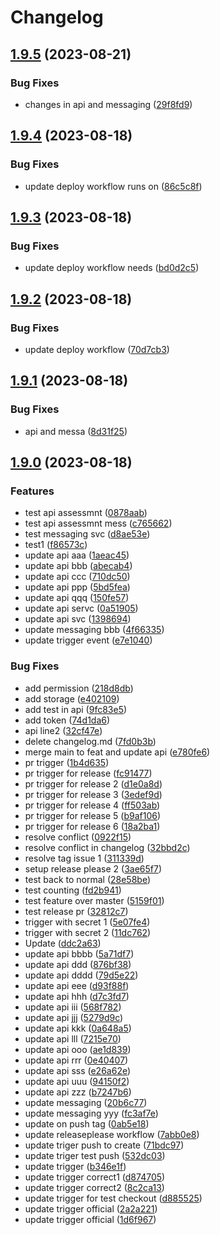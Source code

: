 # Changelog

## [1.9.5](https://github.com/Nitik-git/actionsGeneric/compare/v1.9.4...v1.9.5) (2023-08-21)


### Bug Fixes

* changes in api and messaging ([29f8fd9](https://github.com/Nitik-git/actionsGeneric/commit/29f8fd9022b2a5b5171561b749c7342e1885bc3c))

## [1.9.4](https://github.com/Nitik-git/actionsGeneric/compare/v1.9.3...v1.9.4) (2023-08-18)


### Bug Fixes

* update deploy workflow runs on ([86c5c8f](https://github.com/Nitik-git/actionsGeneric/commit/86c5c8f5eb9cd405cac3b1ae1c0311a405800226))

## [1.9.3](https://github.com/Nitik-git/actionsGeneric/compare/v1.9.2...v1.9.3) (2023-08-18)


### Bug Fixes

* update deploy workflow needs ([bd0d2c5](https://github.com/Nitik-git/actionsGeneric/commit/bd0d2c54e40865ce44a6fd573497159fe92775c2))

## [1.9.2](https://github.com/Nitik-git/actionsGeneric/compare/v1.9.1...v1.9.2) (2023-08-18)


### Bug Fixes

* update deploy workflow ([70d7cb3](https://github.com/Nitik-git/actionsGeneric/commit/70d7cb3e39c745e7a6e441e07e3d966d778ee213))

## [1.9.1](https://github.com/Nitik-git/actionsGeneric/compare/v1.9.0...v1.9.1) (2023-08-18)


### Bug Fixes

* api and messa ([8d31f25](https://github.com/Nitik-git/actionsGeneric/commit/8d31f25490c0ea92624bc141fc306794ea6d30b5))

## [1.9.0](https://github.com/Nitik-git/actionsGeneric/compare/v1.8.12...v1.9.0) (2023-08-18)


### Features

* test api assessmnt ([0878aab](https://github.com/Nitik-git/actionsGeneric/commit/0878aabc7b64591320981d02b3c15e7b9e4a1146))
* test api assessmnt mess ([c765662](https://github.com/Nitik-git/actionsGeneric/commit/c765662b4f481c03029fb56fb2dc68a9d84cb670))
* test messaging svc ([d8ae53e](https://github.com/Nitik-git/actionsGeneric/commit/d8ae53ee9fb026ff1ab60854b4a4c175fedfe8a5))
* test1 ([f86573c](https://github.com/Nitik-git/actionsGeneric/commit/f86573c453353c7fd5f51aa2768cd976ff0efca4))
* update api aaa ([1aeac45](https://github.com/Nitik-git/actionsGeneric/commit/1aeac45ebf481cef662a865d2eb33946d96ee406))
* update api bbb ([abecab4](https://github.com/Nitik-git/actionsGeneric/commit/abecab410c1e39c8c19cb14cad16ce3368d505f3))
* update api ccc ([710dc50](https://github.com/Nitik-git/actionsGeneric/commit/710dc50b6900fa80560873e78b55bb832c12bc4d))
* update api ppp ([5bd5fea](https://github.com/Nitik-git/actionsGeneric/commit/5bd5fea60632d844b4b44bfb7eccf06aae9a49e0))
* update api qqq ([150fe57](https://github.com/Nitik-git/actionsGeneric/commit/150fe57ca1f42d21b140e8002c4d31128e863d0a))
* update api servc ([0a51905](https://github.com/Nitik-git/actionsGeneric/commit/0a51905fa75d7489d0224f170e870a7ad91b2409))
* update api svc ([1398694](https://github.com/Nitik-git/actionsGeneric/commit/1398694e239851ccc0163bbcbb3e57be5f010d54))
* update messaging bbb ([4f66335](https://github.com/Nitik-git/actionsGeneric/commit/4f66335346520e53f054cd81c9053f787d505367))
* update trigger event ([e7e1040](https://github.com/Nitik-git/actionsGeneric/commit/e7e1040b5d26185f224c5e6cc97804aeeff5d6c2))


### Bug Fixes

* add permission ([218d8db](https://github.com/Nitik-git/actionsGeneric/commit/218d8dbab0bc2a8a9a94eda7babf11214e874b27))
* add storage ([e402109](https://github.com/Nitik-git/actionsGeneric/commit/e4021097e6c175a49403756f8b8c8a6fd6b334f3))
* add test in api ([9fc83e5](https://github.com/Nitik-git/actionsGeneric/commit/9fc83e5354e4677f20bb3609438f45eb15b4548a))
* add token ([74d1da6](https://github.com/Nitik-git/actionsGeneric/commit/74d1da6f246fc1730e2428d7311ef5372d53cb54))
* api line2 ([32cf47e](https://github.com/Nitik-git/actionsGeneric/commit/32cf47edc64a284f2bcdabbfbee1c9eeb89a53c9))
* delete changelog.md ([7fd0b3b](https://github.com/Nitik-git/actionsGeneric/commit/7fd0b3b5c3c8bfe6d9ce4faab919da9834905a15))
* merge main to feat and update api ([e780fe6](https://github.com/Nitik-git/actionsGeneric/commit/e780fe636da78ed5f25e6f972096bd56b0161008))
* pr trigger ([1b4d635](https://github.com/Nitik-git/actionsGeneric/commit/1b4d63576af70aa767b0cb016fd742853df02e88))
* pr trigger for release ([fc91477](https://github.com/Nitik-git/actionsGeneric/commit/fc9147735b4717b85794b27e955f1e2a0f09d773))
* pr trigger for release 2 ([d1e0a8d](https://github.com/Nitik-git/actionsGeneric/commit/d1e0a8d7983a7af279c502f96cca418f61a9a71f))
* pr trigger for release 3 ([3edef9d](https://github.com/Nitik-git/actionsGeneric/commit/3edef9d1ae1aa289b0d9ce3e4b3f36db940d5539))
* pr trigger for release 4 ([ff503ab](https://github.com/Nitik-git/actionsGeneric/commit/ff503ab33a9a1998a0a8a8b85d9e2f9fbb0662c3))
* pr trigger for release 5 ([b9af106](https://github.com/Nitik-git/actionsGeneric/commit/b9af1069bd5af3711a93371f817b2830cc72004d))
* pr trigger for release 6 ([18a2ba1](https://github.com/Nitik-git/actionsGeneric/commit/18a2ba14d5434463db6d237708d8ba33b4db9e1a))
* resolve conflict ([0922f15](https://github.com/Nitik-git/actionsGeneric/commit/0922f15cfe5b556a9c110cf1b2beab51c5106e09))
* resolve conflict in changelog ([32bbd2c](https://github.com/Nitik-git/actionsGeneric/commit/32bbd2cd6e3bce7450470c1dd75273141cce15ba))
* resolve tag issue 1 ([311339d](https://github.com/Nitik-git/actionsGeneric/commit/311339dd773e62f4009043c642185b44991e5573))
* setup release please 2 ([3ae65f7](https://github.com/Nitik-git/actionsGeneric/commit/3ae65f7cd65a7e441e5a7c7d7250bf4d35cbb7f6))
* test back to normal ([28e58be](https://github.com/Nitik-git/actionsGeneric/commit/28e58be96f697106277e11adc24ba43174b62c51))
* test counting ([fd2b941](https://github.com/Nitik-git/actionsGeneric/commit/fd2b9415a89cd98fd53d375b38005df144adca9a))
* test feature over master ([5159f01](https://github.com/Nitik-git/actionsGeneric/commit/5159f0136a27ec147c74812d11dc35f88739c433))
* test release pr ([32812c7](https://github.com/Nitik-git/actionsGeneric/commit/32812c77fc11bbbd128b0c651a902c7cf599e832))
* trigger with secret 1 ([5e07fe4](https://github.com/Nitik-git/actionsGeneric/commit/5e07fe44af4dbf11390b0a7cd2af0eb12ecb5220))
* trigger with secret 2 ([11dc762](https://github.com/Nitik-git/actionsGeneric/commit/11dc762679d3405c1fae1a9ae38b523dde8c071c))
* Update ([ddc2a63](https://github.com/Nitik-git/actionsGeneric/commit/ddc2a6330ba73419411498df6781651fa42afe11))
* update api bbbb ([5a71df7](https://github.com/Nitik-git/actionsGeneric/commit/5a71df7aadd9862d72b3d2b2ee3f873d56823136))
* update api ddd ([876bf38](https://github.com/Nitik-git/actionsGeneric/commit/876bf381ff7b5b68679c019b946f39c2efea1369))
* update api dddd ([79d5e22](https://github.com/Nitik-git/actionsGeneric/commit/79d5e2252cad1c9b085f5952295051584132ccb9))
* update api eee ([d93f88f](https://github.com/Nitik-git/actionsGeneric/commit/d93f88f34f47c5beedb72bae8199c5b37a1a61c1))
* update api hhh ([d7c3fd7](https://github.com/Nitik-git/actionsGeneric/commit/d7c3fd78796d849313075082861180f7f08988d8))
* update api iii ([568f782](https://github.com/Nitik-git/actionsGeneric/commit/568f7824c86dd08163635db24c087fa5c4bdd91b))
* update api jjj ([5279d9c](https://github.com/Nitik-git/actionsGeneric/commit/5279d9ccf8558e2cb9cd656b12f1dfa513c7b676))
* update api kkk ([0a648a5](https://github.com/Nitik-git/actionsGeneric/commit/0a648a501706891859b6607032691fd8b46f2180))
* update api lll ([7215e70](https://github.com/Nitik-git/actionsGeneric/commit/7215e701bc08c95d4645c943eb314ddffa17e9f5))
* update api ooo ([ae1d839](https://github.com/Nitik-git/actionsGeneric/commit/ae1d8395f13b163d4a648616c345a4e3956b6c23))
* update api rrr ([0e40407](https://github.com/Nitik-git/actionsGeneric/commit/0e404074a7d6fe46122c0821c73649860e8b6db4))
* update api sss ([e26a62e](https://github.com/Nitik-git/actionsGeneric/commit/e26a62e4ddc7de2df11a51b2bab4ee86a5847e57))
* update api uuu ([94150f2](https://github.com/Nitik-git/actionsGeneric/commit/94150f27e3e19770674354b2d3dd6e588bbe42a7))
* update api zzz ([b7247b6](https://github.com/Nitik-git/actionsGeneric/commit/b7247b60036c7bc5d04d51922faa615a8fdbda73))
* update messaging ([20b6c77](https://github.com/Nitik-git/actionsGeneric/commit/20b6c77083ca2851ae7f5648b1f00ea10c1201c0))
* update messaging yyy ([fc3af7e](https://github.com/Nitik-git/actionsGeneric/commit/fc3af7ef00dcc4efe8bc7a5ec783f5d1edfe9359))
* update on push tag ([0ab5e18](https://github.com/Nitik-git/actionsGeneric/commit/0ab5e184f819dd101ea3ef6f6b723c1e6124fa79))
* update releaseplease workflow ([7abb0e8](https://github.com/Nitik-git/actionsGeneric/commit/7abb0e8cc2d56471c5a37ef00ffda84f2542e813))
* update triger push to create ([71bdc97](https://github.com/Nitik-git/actionsGeneric/commit/71bdc977c734cb4cfb6d47818c5b4e778fa331ea))
* update triger test push ([532dc03](https://github.com/Nitik-git/actionsGeneric/commit/532dc03788120214d17d902bb5469681ca2818ed))
* update trigger ([b346e1f](https://github.com/Nitik-git/actionsGeneric/commit/b346e1f6c5c3f558a69ba296b7e81f75733ffd38))
* update trigger correct1 ([d874705](https://github.com/Nitik-git/actionsGeneric/commit/d874705291c3a0d29092d362b243d1c7bcf426ab))
* update trigger correct2 ([8c2ca13](https://github.com/Nitik-git/actionsGeneric/commit/8c2ca13005e3ed6456143343f8abc64e5351ddfa))
* update trigger for test checkout ([d885525](https://github.com/Nitik-git/actionsGeneric/commit/d885525b65be26eab282437711dbf3b910714d55))
* update trigger official ([2a2a221](https://github.com/Nitik-git/actionsGeneric/commit/2a2a22107c998faef12429170a6709f213154b3e))
* update trigger official ([1d6f967](https://github.com/Nitik-git/actionsGeneric/commit/1d6f9674946b56472c03bd99ac21328ce499646f))

